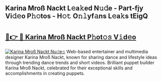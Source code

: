## Karina Mroß Nackt L𝚎a𝚔ed N𝚞𝚍e - Part-fjy Vi𝚍𝚎o P𝚑𝚘tos - H𝚘𝚝 O𝚗𝚕yf𝚊ns L𝚎a𝚔s tEigQ

# <h2><a href="http://kfeanov.oniu.top/?m=Karina+Mro%c3%9f+Nackt">🔗👉 🔴 Karina Mroß Nackt P𝚑ot𝚘𝚜 V𝚒d𝚎o</a></h2>

[![Karina Mroß Nackt Nu𝚍e𝚜](https://i.imgur.com/0qMVB7G.gif)](http://kfeanov.oniu.top/?m=Karina+Mro%c3%9f+Nackt)
Web-based entertainer and multimedia designer Karina Mroß Nackt, known for sharing dance and lifestyle ideas through trending dance trends and short videos. Brilliant puppet builder Karina Mroß Nackt, celebrated for their exceptional skills and accomplishments in creating puppets.  
